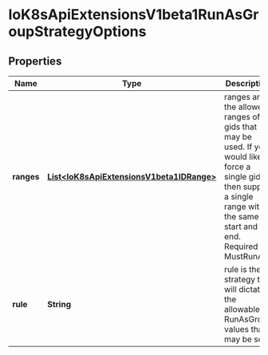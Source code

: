 
# IoK8sApiExtensionsV1beta1RunAsGroupStrategyOptions

## Properties
Name | Type | Description | Notes
------------ | ------------- | ------------- | -------------
**ranges** | [**List&lt;IoK8sApiExtensionsV1beta1IDRange&gt;**](IoK8sApiExtensionsV1beta1IDRange.md) | ranges are the allowed ranges of gids that may be used. If you would like to force a single gid then supply a single range with the same start and end. Required for MustRunAs. |  [optional]
**rule** | **String** | rule is the strategy that will dictate the allowable RunAsGroup values that may be set. | 




